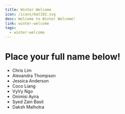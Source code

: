```yaml
---
title: Winter Welcome
icon: /icons/mat102.svg
desc: Welcome to Winter Welcome!
link: winter-welcome
tags:
  - winter-welcome
---
```


# Place your full name below!

- Chris Lim
- Alexandra Thompson
- Jessica Anderson
- Coco Liang
- VyVy Ngo
- Onimisi Ayira
- Syed Zain Basit
- Daksh Malhotra
